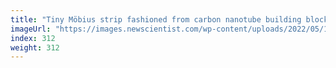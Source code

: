 ```yaml
---
title: "Tiny Möbius strip fashioned from carbon nanotube building blocks"
imageUrl: "https://images.newscientist.com/wp-content/uploads/2022/05/19153501/SEI_104483946.jpg?width=600"
index: 312
weight: 312
---
```

